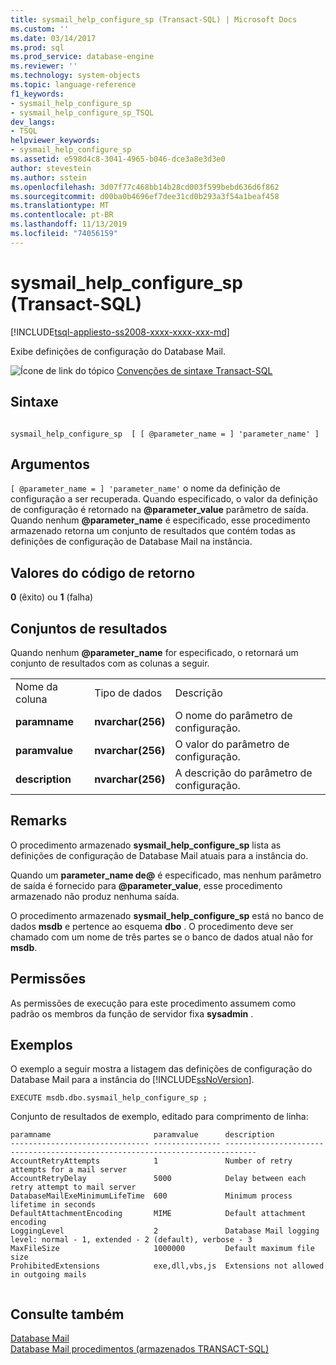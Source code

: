 ```yaml
---
title: sysmail_help_configure_sp (Transact-SQL) | Microsoft Docs
ms.custom: ''
ms.date: 03/14/2017
ms.prod: sql
ms.prod_service: database-engine
ms.reviewer: ''
ms.technology: system-objects
ms.topic: language-reference
f1_keywords:
- sysmail_help_configure_sp
- sysmail_help_configure_sp_TSQL
dev_langs:
- TSQL
helpviewer_keywords:
- sysmail_help_configure_sp
ms.assetid: e598d4c8-3041-4965-b046-dce3a8e3d3e0
author: stevestein
ms.author: sstein
ms.openlocfilehash: 3d07f77c468bb14b28cd003f599bebd636d6f862
ms.sourcegitcommit: d00ba0b4696ef7dee31cd0b293a3f54a1beaf458
ms.translationtype: MT
ms.contentlocale: pt-BR
ms.lasthandoff: 11/13/2019
ms.locfileid: "74056159"
---
```

# <a name="sysmail_help_configure_sp-transact-sql"></a>sysmail_help_configure_sp (Transact-SQL)
[!INCLUDE[tsql-appliesto-ss2008-xxxx-xxxx-xxx-md](../../includes/tsql-appliesto-ss2008-xxxx-xxxx-xxx-md.md)]

  Exibe definições de configuração do Database Mail.  
  
 ![Ícone de link do tópico](../../database-engine/configure-windows/media/topic-link.gif "Ícone de link do tópico") [Convenções de sintaxe Transact-SQL](../../t-sql/language-elements/transact-sql-syntax-conventions-transact-sql.md)  
  
## <a name="syntax"></a>Sintaxe  
  
```  
  
sysmail_help_configure_sp  [ [ @parameter_name = ] 'parameter_name' ]  
```  
  
## <a name="arguments"></a>Argumentos  
`[ @parameter_name = ] 'parameter_name'` o nome da definição de configuração a ser recuperada. Quando especificado, o valor da definição de configuração é retornado na **\@parameter_value** parâmetro de saída. Quando nenhum **\@parameter_name** é especificado, esse procedimento armazenado retorna um conjunto de resultados que contém todas as definições de configuração de Database Mail na instância.  
  
## <a name="return-code-values"></a>Valores do código de retorno  
 **0** (êxito) ou **1** (falha)  
  
## <a name="result-sets"></a>Conjuntos de resultados  
 Quando nenhum **\@parameter_name** for especificado, o retornará um conjunto de resultados com as colunas a seguir.  
  
||||  
|-|-|-|  
|Nome da coluna|Tipo de dados|Descrição|  
|**paramname**|**nvarchar(256)**|O nome do parâmetro de configuração.|  
|**paramvalue**|**nvarchar(256)**|O valor do parâmetro de configuração.|  
|**description**|**nvarchar(256)**|A descrição do parâmetro de configuração.|  
  
## <a name="remarks"></a>Remarks  
 O procedimento armazenado **sysmail_help_configure_sp** lista as definições de configuração de Database Mail atuais para a instância do.  
  
 Quando um **parameter_name de\@** é especificado, mas nenhum parâmetro de saída é fornecido para **\@parameter_value**, esse procedimento armazenado não produz nenhuma saída.  
  
 O procedimento armazenado **sysmail_help_configure_sp** está no banco de dados **msdb** e pertence ao esquema **dbo** . O procedimento deve ser chamado com um nome de três partes se o banco de dados atual não for **msdb**.  
  
## <a name="permissions"></a>Permissões  
 As permissões de execução para este procedimento assumem como padrão os membros da função de servidor fixa **sysadmin** .  
  
## <a name="examples"></a>Exemplos  
 O exemplo a seguir mostra a listagem das definições de configuração do Database Mail para a instância do [!INCLUDE[ssNoVersion](../../includes/ssnoversion-md.md)].  
  
```  
EXECUTE msdb.dbo.sysmail_help_configure_sp ;  
```  
  
 Conjunto de resultados de exemplo, editado para comprimento de linha:  
  
```  
paramname                       paramvalue      description  
------------------------------- --------------- -----------------------------------------------------------------------------  
AccountRetryAttempts            1               Number of retry attempts for a mail server  
AccountRetryDelay               5000            Delay between each retry attempt to mail server  
DatabaseMailExeMinimumLifeTime  600             Minimum process lifetime in seconds  
DefaultAttachmentEncoding       MIME            Default attachment encoding  
LoggingLevel                    2               Database Mail logging level: normal - 1, extended - 2 (default), verbose - 3  
MaxFileSize                     1000000         Default maximum file size  
ProhibitedExtensions            exe,dll,vbs,js  Extensions not allowed in outgoing mails  
  
```  
  
## <a name="see-also"></a>Consulte também  
 [Database Mail](../../relational-databases/database-mail/database-mail.md)   
 [Database Mail procedimentos &#40;armazenados TRANSACT-SQL&#41;](../../relational-databases/system-stored-procedures/database-mail-stored-procedures-transact-sql.md)  
  
  
